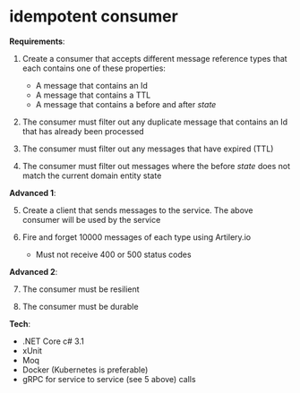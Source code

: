 # idempotent consumer

**Requirements**:

1. Create a consumer that accepts different message reference types that each contains one of these properties:
   - A message that contains an Id
   - A message that contains a TTL
   - A message that contains a before and after _state_

2. The consumer must filter out any duplicate message that contains an Id that has already been processed

3. The consumer must filter out any messages that have expired (TTL)

4. The consumer must filter out messages where the before _state_ does not match the current domain entity state

**Advanced 1**:

5. Create a client that sends messages to the service. The above consumer will be used by the service

6. Fire and forget 10000 messages of each type using Artilery.io
   - Must not receive 400 or 500 status codes

**Advanced 2**:

7. The consumer must be resilient

8. The consumer must be durable

**Tech**:

- .NET Core c# 3.1
- xUnit
- Moq
- Docker (Kubernetes is preferable)
- gRPC for service to service (see 5 above) calls